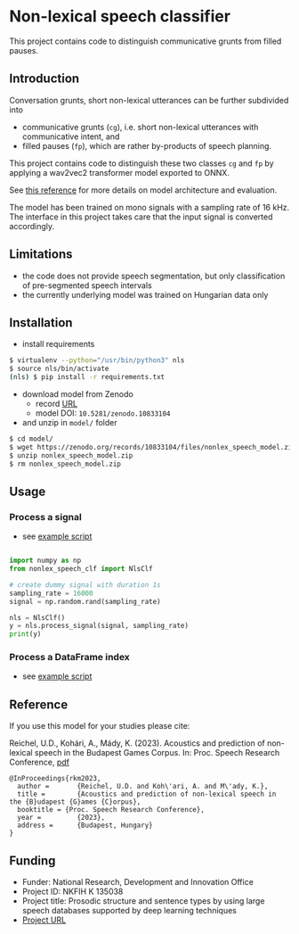 # Non-lexical speech classifier

This project contains code to distinguish communicative grunts from filled pauses.

## Introduction

Conversation grunts, short non-lexical utterances can be further subdivided into
* communicative grunts (`cg`), i.e. short non-lexical utterances with communicative intent, and
* filled pauses (`fp`), which are rather by-products of speech planning.

This project contains code to distinguish these two classes `cg` and `fp` by applying a wav2vec2 transformer model exported to ONNX.

See [this reference](http://real.mtak.hu/159991/1/beszkut_speechresearch_2023_proceedings.pdf#page=91) for more details on model architecture and evaluation.

The model has been trained on mono signals with a sampling rate of 16 kHz. The interface in this project takes care that the input signal is converted accordingly.

## Limitations

* the code does not provide speech segmentation, but only classification of pre-segmented speech intervals
* the currently underlying model was trained on Hungarian data only

## Installation

* install requirements

```bash
$ virtualenv --python="/usr/bin/python3" nls
$ source nls/bin/activate
(nls) $ pip install -r requirements.txt
```

* download model from Zenodo
    * record [URL](https://zenodo.org/records/10833104)
    * model DOI: `10.5281/zenodo.10833104`
* and unzip in `model/` folder

```bash
$ cd model/
$ wget https://zenodo.org/records/10833104/files/nonlex_speech_model.zip?download=1 -O nonlex_speech_model.zip
$ unzip nonlex_speech_model.zip
$ rm nonlex_speech_model.zip
```

## Usage

### Process a signal

* see [example script](https://github.com/reichelu/nonlex_speech_clf/blob/main/scripts/run_NlsClf_process_signal.py)

```python

import numpy as np
from nonlex_speech_clf import NlsClf

# create dummy signal with duration 1s
sampling_rate = 16000
signal = np.random.rand(sampling_rate)

nls = NlsClf()
y = nls.process_signal(signal, sampling_rate)
print(y)
```

### Process a DataFrame index

* see [example script](https://github.com/reichelu/nonlex_speech_clf/blob/main/scripts/run_NlsClf_process_index.py)


## Reference

If you use this model for your studies please cite:

Reichel, U.D., Kohári, A., Mády, K. (2023). Acoustics and prediction of non-lexical speech in the Budapest Games Corpus. In: Proc. Speech Research Conference, [pdf](http://real.mtak.hu/159991/1/beszkut_speechresearch_2023_proceedings.pdf#page=91)

```
@InProceedings{rkm2023,
  author =       {Reichel, U.D. and Koh\'ari, A. and M\'ady, K.},
  title =        {Acoustics and prediction of non-lexical speech in the {B}udapest {G}ames {C}orpus},
  booktitle = {Proc. Speech Research Conference},
  year =         {2023},
  address =      {Budapest, Hungary}
}
```

## Funding

* Funder: National Research, Development and Innovation Office
* Project ID: NKFIH K 135038
* Project title: Prosodic structure and sentence types by using large speech databases supported by deep learning techniques
* [Project URL](https://nytud.hu/en/tender/prozodiai-szerkezet-es-mondattipusok-vizsgalata-nagy-beszedadatbazisokon-mely-tanulasi-tamogatassal)
